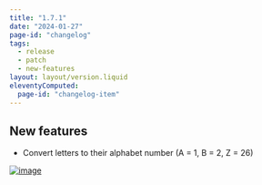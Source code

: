 ```yaml
---
title: "1.7.1"
date: "2024-01-27"
page-id: "changelog"
tags: 
  - release
  - patch
  - new-features
layout: layout/version.liquid
eleventyComputed:
  page-id: "changelog-item"
---
```

## New features
- Convert letters to their alphabet number (A = 1, B = 2, Z = 26)

[![image](https://github.com/stickerboy/convrtrjs/assets/1421538/132ab3a7-229b-4c55-aab8-6b80759ec88b)](https://github.com/stickerboy/convrtrjs/assets/1421538/132ab3a7-229b-4c55-aab8-6b80759ec88b)